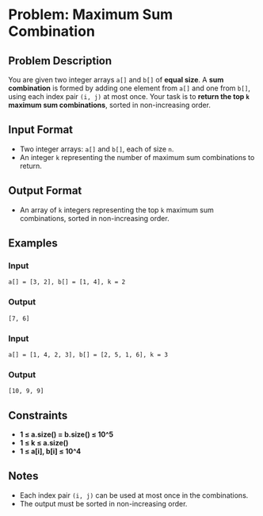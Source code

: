 # Problem: Maximum Sum Combination

## Problem Description
You are given two integer arrays `a[]` and `b[]` of **equal size**. A **sum combination** is formed by adding one element from `a[]` and one from `b[]`, using each index pair `(i, j)` at most once. Your task is to **return the top `k` maximum sum combinations**, sorted in non-increasing order.

## Input Format
- Two integer arrays: `a[]` and `b[]`, each of size `n`.
- An integer `k` representing the number of maximum sum combinations to return.

## Output Format
- An array of `k` integers representing the top `k` maximum sum combinations, sorted in non-increasing order.

## Examples

### Input
`a[] = [3, 2], b[] = [1, 4], k = 2`<br/>

### Output
`[7, 6]`<br/>

### Input
`a[] = [1, 4, 2, 3], b[] = [2, 5, 1, 6], k = 3`<br/>

### Output
`[10, 9, 9]`<br/>

## Constraints
- **1 ≤ a.size() = b.size() ≤ 10^5**
- **1 ≤ k ≤ a.size()**
- **1 ≤ a[i], b[i] ≤ 10^4**

## Notes
- Each index pair `(i, j)` can be used at most once in the combinations.
- The output must be sorted in non-increasing order.

